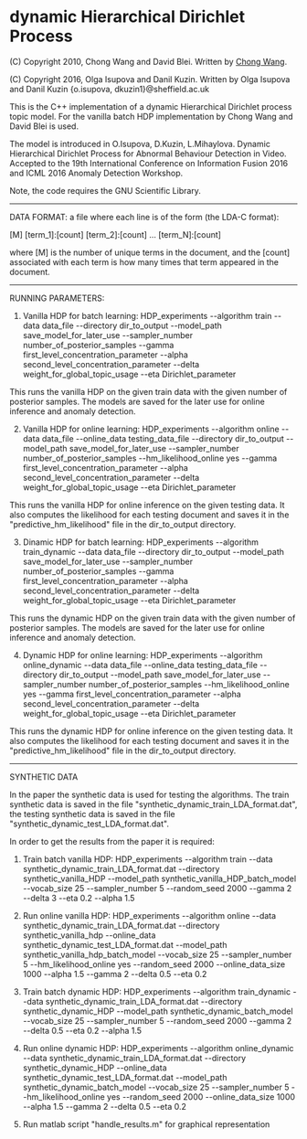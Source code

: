 # dynamic Hierarchical Dirichlet Process
(C) Copyright 2010, Chong Wang and David Blei. Written by [Chong Wang](http://www.cs.princeton.edu/~chongw/index.html).

(C) Copyright 2016, Olga Isupova and Danil Kuzin. Written by Olga Isupova and Danil Kuzin {o.isupova, dkuzin1}@sheffield.ac.uk


This is the C++ implementation of a dynamic Hierarchical Dirichlet process topic model. For the vanilla batch HDP implementation by Chong Wang and David Blei is used.

The model is introduced in
O.Isupova, D.Kuzin, L.Mihaylova. Dynamic Hierarchical Dirichlet Process for Abnormal Behaviour Detection in Video. Accepted to the 19th International Conference on Information Fusion 2016 and ICML 2016 Anomaly Detection Workshop.


Note, the code requires the GNU Scientific Library.

***********************************************************************************

DATA FORMAT:
a file where each line is of the form (the LDA-C format):

[M] [term_1]:[count] [term_2]:[count] ...  [term_N]:[count]

where [M] is the number of unique terms in the document, and the
[count] associated with each term is how many times that term appeared
in the document. 

***********************************************************************************

RUNNING PARAMETERS:

1. Vanilla HDP for batch learning:
HDP_experiments --algorithm train --data data_file --directory dir_to_output --model_path save_model_for_later_use --sampler_number number_of_posterior_samples --gamma first_level_concentration_parameter --alpha second_level_concentration_parameter --delta weight_for_global_topic_usage --eta Dirichlet_parameter

This runs the vanilla HDP on the given train data with the given number of posterior samples. The models are saved for the later use for online inference and anomaly detection. 


2. Vanilla HDP for online learning:
HDP_experiments --algorithm online --data data_file --online_data testing_data_file --directory dir_to_output --model_path save_model_for_later_use --sampler_number number_of_posterior_samples --hm_likelihood_online yes --gamma first_level_concentration_parameter --alpha second_level_concentration_parameter --delta weight_for_global_topic_usage --eta Dirichlet_parameter

This runs the vanilla HDP for online inference on the given testing data. It also computes the likelihood for each testing document and saves it in the "predictive_hm_likelihood" file  in the dir_to_output directory.

3. Dinamic HDP for batch learning:
HDP_experiments --algorithm train_dynamic --data data_file --directory dir_to_output --model_path save_model_for_later_use --sampler_number number_of_posterior_samples --gamma first_level_concentration_parameter --alpha second_level_concentration_parameter --delta weight_for_global_topic_usage --eta Dirichlet_parameter

This runs the dynamic HDP on the given train data with the given number of posterior samples. The models are saved for the later use for online inference and anomaly detection. 

4. Dynamic HDP for online learning:
HDP_experiments --algorithm online_dynamic --data data_file --online_data testing_data_file --directory dir_to_output --model_path save_model_for_later_use --sampler_number number_of_posterior_samples --hm_likelihood_online yes --gamma first_level_concentration_parameter --alpha second_level_concentration_parameter --delta weight_for_global_topic_usage --eta Dirichlet_parameter

This runs the dynamic HDP for online inference on the given testing data. It also computes the likelihood for each testing document and saves it in the "predictive_hm_likelihood" file  in the dir_to_output directory.

***********************************************************************************

SYNTHETIC DATA

In the paper the synthetic data is used for testing the algorithms. The train synthetic data is saved in the file "synthetic_dynamic_train_LDA_format.dat", the testing synthetic data is saved in the file "synthetic_dynamic_test_LDA_format.dat". 

In order to get the results from the paper it is required:

1. Train batch vanilla HDP:
HDP_experiments --algorithm train --data synthetic_dynamic_train_LDA_format.dat --directory synthetic_vanilla_HDP --model_path synthetic_vanilla_HDP_batch_model --vocab_size 25 --sampler_number 5 --random_seed 2000 --gamma 2 --delta 3 --eta 0.2 --alpha 1.5

2. Run online vanilla HDP:
HDP_experiments --algorithm online --data synthetic_dynamic_train_LDA_format.dat --directory synthetic_vanilla_hdp --online_data synthetic_dynamic_test_LDA_format.dat --model_path synthetic_vanilla_hdp_batch_model --vocab_size 25 --sampler_number 5 --hm_likelihood_online yes --random_seed 2000 --online_data_size 1000 --alpha 1.5 --gamma 2 --delta 0.5 --eta 0.2

3. Train batch dynamic HDP:
HDP_experiments --algorithm train_dynamic --data synthetic_dynamic_train_LDA_format.dat --directory synthetic_dynamic_HDP --model_path synthetic_dynamic_batch_model --vocab_size 25 --sampler_number 5 --random_seed 2000 --gamma 2 --delta 0.5 --eta 0.2 --alpha 1.5

4. Run online dynamic HDP:
HDP_experiments --algorithm online_dynamic --data synthetic_dynamic_train_LDA_format.dat --directory synthetic_dynamic_HDP --online_data synthetic_dynamic_test_LDA_format.dat --model_path synthetic_dynamic_batch_model --vocab_size 25 --sampler_number 5 --hm_likelihood_online yes --random_seed 2000 --online_data_size 1000 --alpha 1.5 --gamma 2 --delta 0.5 --eta 0.2

5. Run matlab script "handle_results.m" for graphical representation






